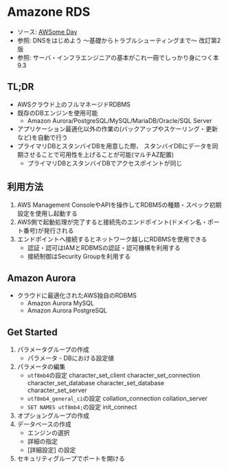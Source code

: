 # Amazone RDS
- ソース: [AWSome Day](https://aws.amazon.com/jp/about-aws/events/awsomeday/)
- 参照: DNSをはじめよう ～基礎からトラブルシューティングまで～ 改訂第2版
- 参照: サーバ・インフラエンジニアの基本がこれ一冊でしっかり身につく本 9.3

## TL;DR
- AWSクラウド上のフルマネージドRDBMS
- 既存のDBエンジンを使用可能
  - Amazon Aurora/PostgreSQL/MySQL/MariaDB/Oracle/SQL Server
- アプリケーション最適化以外の作業の(バックアップやスケーリング・更新など)を自動で行う
- プライマリDBとスタンバイDBを用意した際、
  スタンバイDBにデータを同期させることで可用性を上げることが可能(マルチAZ配置)
  - プライマリDBとスタンバイDBでアクセスポイントが同じ

## 利用方法
1. AWS Management ConsoleやAPIを操作してRDBMSの種類・スペック初期設定を使用し起動する
2. AWS側で起動処理が完了すると接続先のエンドポイント(ドメイン名・ポート番号)が発行される
3. エンドポイントへ接続するとネットワーク越しにRDBMSを使用できる
    - 認証・認可はIAMとRDBMSの認証・認可機構を利用する
    - 接続制御はSecurity Groupを利用する

## Amazon Aurora
- クラウドに最適化されたAWS独自のRDBMS
  - Amazon Aurora MySQL
  - Amazon Aurora PostgreSQL

## Get Started
1. パラメータグループの作成
    - パラメータ - DBにおける設定値
2. パラメータの編集
    - `utf8mb4`の設定
      character_set_client
      character_set_connection
      character_set_database
      character_set_database
      character_set_server
    - `utf8mb4_general_ci`の設定
      collation_connection
      collation_server
    - `SET NAMES utf8mb4;`の設定
      init_connect
3. オプショングループの作成
4. データベースの作成
    - エンジンの選択
    - 詳細の指定
    - [詳細設定] の設定
5. セキュリティグループでポートを開ける
